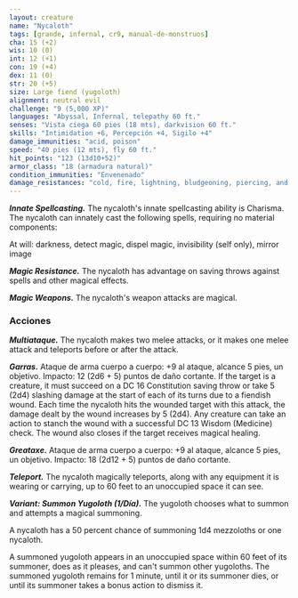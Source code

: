 ```yaml
---
layout: creature
name: "Nycaloth"
tags: [grande, infernal, cr9, manual-de-monstruos]
cha: 15 (+2)
wis: 10 (0)
int: 12 (+1)
con: 19 (+4)
dex: 11 (0)
str: 20 (+5)
size: Large fiend (yugoloth)
alignment: neutral evil
challenge: "9 (5,000 XP)"
languages: "Abyssal, Infernal, telepathy 60 ft."
senses: "Vista ciega 60 pies (18 mts), darkvision 60 ft."
skills: "Intimidation +6, Percepción +4, Sigilo +4"
damage_immunities: "acid, poison"
speed: "40 pies (12 mts), fly 60 ft."
hit_points: "123 (13d10+52)"
armor_class: "18 (armadura natural)"
condition_immunities: "Envenenado"
damage_resistances: "cold, fire, lightning, bludgeoning, piercing, and slashing from nonmagical weapons"
---
```


***Innate Spellcasting.*** The nycaloth's innate spellcasting ability is Charisma. The nycaloth can innately cast the following spells, requiring no material components:

At will: darkness, detect magic, dispel magic, invisibility (self only), mirror image

***Magic Resistance.*** The nycaloth has advantage on saving throws against spells and other magical effects.

***Magic Weapons.*** The nycaloth's weapon attacks are magical.

### Acciones

***Multiataque.*** The nycaloth makes two melee attacks, or it makes one melee attack and teleports before or after the attack.

***Garras.*** Ataque de arma cuerpo a cuerpo: +9 al ataque, alcance 5 pies, un objetivo. Impacto: 12 (2d6 + 5) puntos de daño cortante. If the target is a creature, it must succeed on a DC 16 Constitution saving throw or take 5 (2d4) slashing damage at the start of each of its turns due to a fiendish wound. Each time the nycaloth hits the wounded target with this attack, the damage dealt by the wound increases by 5 (2d4). Any creature can take an action to stanch the wound with a successful DC 13 Wisdom (Medicine) check. The wound also closes if the target receives magical healing.

***Greataxe.*** Ataque de arma cuerpo a cuerpo: +9 al ataque, alcance 5 pies, un objetivo. Impacto: 18 (2d12 + 5) puntos de daño cortante.

***Teleport.*** The nycaloth magically teleports, along with any equipment it is wearing or carrying, up to 60 feet to an unoccupied space it can see.

***Variant: Summon Yugoloth (1/Día).*** The yugoloth chooses what to summon and attempts a magical summoning.

A nycaloth has a 50 percent chance of summoning 1d4 mezzoloths or one nycaloth.

A summoned yugoloth appears in an unoccupied space within 60 feet of its summoner, does as it pleases, and can't summon other yugoloths. The summoned yugoloth remains for 1 minute, until it or its summoner dies, or until its summoner takes a bonus action to dismiss it.